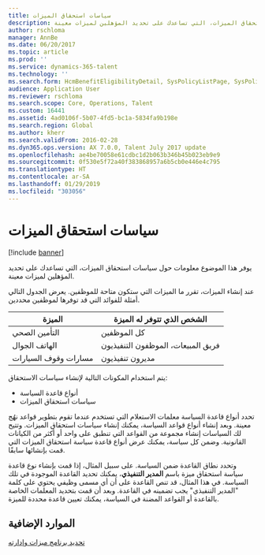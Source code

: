 ```yaml
---
title: سياسات استحقاق الميزات
description: توفر هذه المقالة معلومات حول سياسات استحقاق الميزات، التي تساعدك على تحديد المؤهلين لميزات معينة.
author: rschloma
manager: AnnBe
ms.date: 06/20/2017
ms.topic: article
ms.prod: ''
ms.service: dynamics-365-talent
ms.technology: ''
ms.search.form: HcmBenefitEligibilityDetail, SysPolicyListPage, SysPolicySourceDocumentRuleType
audience: Application User
ms.reviewer: rschloma
ms.search.scope: Core, Operations, Talent
ms.custom: 16441
ms.assetid: 4ad0106f-5b07-4fd5-bc1a-5834fa9b198e
ms.search.region: Global
ms.author: kherr
ms.search.validFrom: 2016-02-28
ms.dyn365.ops.version: AX 7.0.0, Talent July 2017 update
ms.openlocfilehash: ae4be70058e61cdbc1d2b063b346b45b023eb9e9
ms.sourcegitcommit: 0f530e5f72a40f383868957a6b5cb0e446e4c795
ms.translationtype: HT
ms.contentlocale: ar-SA
ms.lasthandoff: 01/29/2019
ms.locfileid: "303056"
---
```

# <a name="benefit-eligibility-policies"></a>سياسات استحقاق الميزات

[!include [banner](includes/banner.md)]

يوفر هذا الموضوع معلومات حول سياسات استحقاق الميزات، التي تساعدك على تحديد المؤهلين لميزات معينة.

عند إنشاء الميزات، تقرر ما الميزات التي ستكون متاحة للموظفين. يعرض الجدول التالي أمثلة للفوائد التي قد توفرها لموظفين محددين.

| الميزة          | الشخص الذي تتوفر له الميزة |
|------------------|---------------------------------|
| التأمين الصحي | كل الموظفين                   |
| الهاتف الجوال     | فريق المبيعات، الموظفون التنفيذيون         |
| مسارات وقوف السيارات   | مديرون تنفيذيون                      |

يتم استخدام المكونات التالية لإنشاء سياسات الاستحقاق:

-   أنواع قاعدة السياسة
-   سياسات استحقاق الميزات

تحدد أنواع قاعدة السياسة معلمات الاستعلام التي تستخدم عندما تقوم بتطوير قواعد نهُج معينة. وبعد إنشاء أنواع قواعد السياسة، يمكنك إنشاء سياسات استحقاق الميزات. وتتيح لك السياسات إنشاء مجموعة من القواعد التي تنطبق على واحد أو أكثر من الكيانات القانونية. وضمن كل سياسة، يمكنك عرض أنواع قاعدة سياسة استحقاق الميزات التي قمت بإنشائها سابقًا. 

وتحدد نطاق القاعدة ضمن السياسة. على سبيل المثال، إذا قمت بإنشاء نوع قاعدة سياسة استحقاق ميزة باسم **المدير التنفيذي**، يمكنك تحديد القاعدة الموجودة في تلك السياسة. في هذا المثال، قد تنص القاعدة على أن أي مسمى وظيفي يحتوي على كلمة "المدير التنفيذي" يجب تضمينه في القاعدة. وبعد أن قمت بتحديد المعلمات الخاصة بالقاعدة أو القواعد المضنة في السياسة، يمكنك تعيين قاعدة محددة للميزة.

<a name="additional-resources"></a>الموارد الإضافية
--------

[تحديد برنامج ميزات وإدارته](manage-benefit-program.md)




